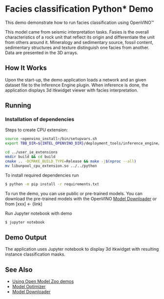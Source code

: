 # Facies classification Python* Demo

This demo demonstrate how to run facies classification using OpenVINO&trade;

This model came from seismic interpretation tasks. Fasies is the overall characteristics of a rock unit that reflect its origin and differentiate the unit from others around it.  Mineralogy and sedimentary source, fossil content, sedimentary structures and texture distinguish one facies from another. Data are presented in the 3D arrays.


## How It Works
Upon the start-up, the demo application loads a network and an given dataset file to the Inference Engine plugin. When inference is done, the application displays 3d itkwidget viewer with facies interpretation.

## Running

### Installation of dependencies

Steps to create CPU extension:

```bash
source <openvino_install>/bin/setupvars.sh
export TBB_DIR=${INTEL_OPENVINO_DIR}/deployment_tools/inference_engine/external/tbb/cmake/

cd ../user_ie_extensions
mkdir build && cd build
cmake .. -DCMAKE_BUILD_TYPE=Release && make -j$(nproc --all)
mv libunpool_cpu_extension.so ../../python
```

To install required dependencies run

```bash
$ python -m pip install -r requirements.txt
```


To run the demo, you can use public or pre-trained models. You can download the pre-trained models with the OpenVINO [Model Downloader](../../../tools/downloader/README.md) or from [xxx] <- (link)

Run Jupyter notebook with demo
```bash
$ jupyter notebook
```

## Demo Output

The application uses Jupyter notebook to display 3d itkwidget with resulting instance classification masks.

## See Also
* [Using Open Model Zoo demos](../../README.md)
* [Model Optimizer](https://docs.openvinotoolkit.org/latest/_docs_MO_DG_Deep_Learning_Model_Optimizer_DevGuide.html)
* [Model Downloader](../../../tools/downloader/README.md)
